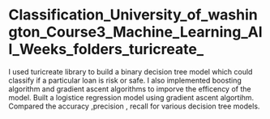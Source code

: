 # Classification_University_of_washington_Course3_Machine_Learning_All_Weeks_folders_turicreate_

I used turicreate library to build a binary decision tree model which could classify if a particular loan is risk or safe.
I also implemented boosting algorithm and gradient ascent algorithms to imporve the efficency of the model. 
Built a logistice regression model using gradient ascent algortihm.
Compared the accuracy ,precision , recall for various decision tree models. 
